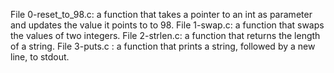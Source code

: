 File 0-reset_to_98.c: a function that takes a pointer to an int as parameter and updates the value it points to to 98.
File 1-swap.c: a function that swaps the values of two integers.
File 2-strlen.c: a function that returns the length of a string.
File 3-puts.c : a function that prints a string, followed by a new line, to stdout.
